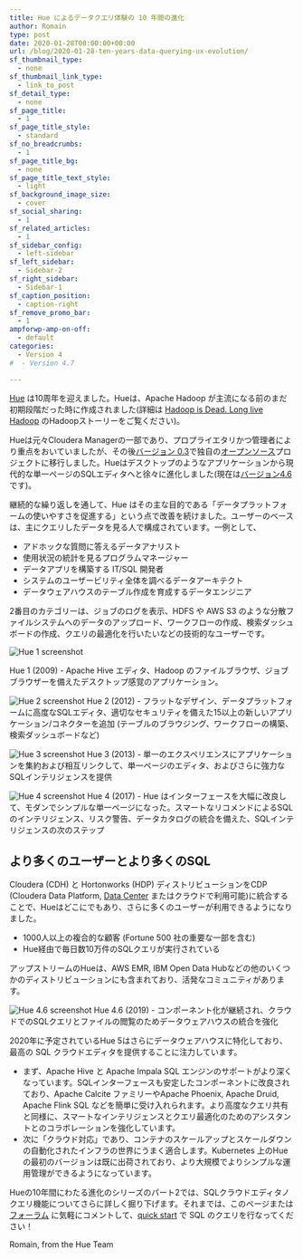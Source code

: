 ```yaml
---
title: Hue によるデータクエリ体験の 10 年間の進化
author: Romain
type: post
date: 2020-01-28T00:00:00+00:00
url: /blog/2020-01-28-ten-years-data-querying-ux-evolution/
sf_thumbnail_type:
  - none
sf_thumbnail_link_type:
  - link_to_post
sf_detail_type:
  - none
sf_page_title:
  - 1
sf_page_title_style:
  - standard
sf_no_breadcrumbs:
  - 1
sf_page_title_bg:
  - none
sf_page_title_text_style:
  - light
sf_background_image_size:
  - cover
sf_social_sharing:
  - 1
sf_related_articles:
  - 1
sf_sidebar_config:
  - left-sidebar
sf_left_sidebar:
  - Sidebar-2
sf_right_sidebar:
  - Sidebar-1
sf_caption_position:
  - caption-right
sf_remove_promo_bar:
  - 1
ampforwp-amp-on-off:
  - default
categories:
  - Version 4
#  - Version 4.7

---
```


[Hue](http://gethue.com/) は10周年を迎えました。Hueは、Apache Hadoop が主流になる前のまだ初期段階だった時に作成されました(詳細は [Hadoop is Dead. Long live Hadoop](https://medium.com/@acmurthy/hadoop-is-dead-long-live-hadoop-f22069b264ac) のHadoopストーリーをご覧ください)。

Hueは元々Cloudera Managerの一部であり、プロプライエタリかつ管理者により重点をおいていましたが、その後[バージョン 0.3](https://docs.gethue.com/releases/release-notes-0.3.0/)で独自の[オープンソース](https://github.com/cloudera/hue)プロジェクトに移行しました。Hueはデスクトップのようなアプリケーションから現代的な単一ページのSQLエディタへと徐々に進化しました(現在は[バージョン4.6](https://docs.gethue.com/releases/release-notes-4.6.0/) です)。

継続的な繰り返しを通して、Hue はその主な目的である「データプラットフォームの使いやすさを促進する」という点で改善を続けました。ユーザーのベースは、主にクエリしたデータを見る人で構成されています。一例として、

* アドホックな質問に答えるデータアナリスト
* 使用状況の統計を見るプログラムマネージャー
* データアプリを構築する IT/SQL 開発者
* システムのユーザービリティ全体を調べるデータアーキテクト
* データウェアハウスのテーブル作成を育成するデータエンジニア

2番目のカテゴリーは、ジョブのログを表示、HDFS や AWS S3 のような分散ファイルシステムへのデータのアップロード、ワークフローの作成、検索ダッシュボードの作成、クエリの最適化を行いたいなどの技術的なユーザーです。

![Hue 1 screenshot](https://cdn.gethue.com/uploads/2020/01/hue-1.png)

Hue 1 (2009) - Apache Hive エディタ、Hadoop のファイルブラウザ、ジョブブラウザーを備えたデスクトップ感覚のアプリケーション。

![Hue 2 screenshot](https://cdn.gethue.com/uploads/2020/01/hue-2.png)
Hue 2 (2012) - フラットなデザイン、データプラットフォームに高度なSQLエディタ、適切なセキュリティを備えた15以上の新しいアプリケーション/コネクターを追加 (テーブルのブラウジング、ワークフローの構築、検索ダッシュボードなど)

![Hue 3 screenshot](https://cdn.gethue.com/uploads/2020/01/hue-3.png)
Hue 3 (2013) - 単一のエクスペリエンスにアプリケーションを集約および相互リンクして、単一ページのエディタ、およびさらに強力なSQLインテリジェンスを提供

![Hue 4 screenshot](https://cdn.gethue.com/uploads/2020/01/hue-4.png)
Hue 4 (2017) - Hue はインターフェースを大幅に改良して、モダンでシンプルな単一ページになった。スマートなリコメンドによるSQLのインテリジェンス、リスク警告、データカタログの統合を備えた、SQLインテリジェンスの次のステップ

## より多くのユーザーとより多くのSQL
Cloudera (CDH) と Hortonworks (HDP) ディストリビューションをCDP (Cloudera Data Platform, [Data Center](https://www.cloudera.com/products/cloudera-data-platform/cdp-data-center.html) またはクラウドで利用可能)に統合することで、Hueはどこにでもあり、さらに多くのユーザーが利用できるようになりました。

* 1000人以上の複合的な顧客 (Fortune 500 社の重要な一部を含む)
* Hue経由で毎日数10万件のSQLクエリが実行されている

アップストリームのHueは、AWS EMR, IBM Open Data Hubなどの他のいくつかのディストリビューションにも含まれており、活発なコミュニティがあります。

![Hue 4.6 screenshot](https://cdn.gethue.com/uploads/2020/01/hue-4.6.png)
Hue 4.6 (2019) - コンポーネント化が継続され、クラウドでのSQLクエリとファイルの閲覧のためデータウェアハウスの統合を強化

2020年に予定されているHue 5はさらにデータウェアハウスに特化しており、最高の SQL クラウドエディタを提供することに注力しています。

* まず、Apache Hive と Apache Impala SQL エンジンのサポートがより深くなっています。SQLインターフェースも安定したコンポーネントに改良されており、Apache Calcite ファミリーやApache Phoenix, Apache Druid, Apache Flink SQL などを簡単に受け入れられます。より高度なクエリ共有と同様に、スマートなインテリジェンスとクエリ最適化のためのアシスタントとのコラボレーションを強化しています。
* 次に「クラウド対応」であり、コンテナのスケールアップとスケールダウンの自動化されたインフラの世界にうまく適合します。Kubernetes 上のHue の最初のバージョンは既に出荷されており、より大規模でよりシンプルな運用管理ができるようになっています。

Hueの10年間にわたる進化のシリーズのパート2では、SQLクラウドエディタノクエリ機能についてさらに詳しく掘り下げます。それまでは、このページまたは[フォーラム](https://discourse.gethue.com/) に気軽にコメントして、[quick start](https://docs.gethue.com/quickstart/) で SQL のクエリを行なってください！


Romain, from the Hue Team
